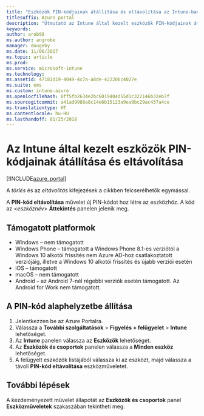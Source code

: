 ```yaml
---
title: "Eszközök PIN-kódjainak átállítása és eltávolítása az Intune-ban"
titlesuffix: Azure portal
description: "Útmutató az Intune által kezelt eszközök PIN-kódjainak átállításához és eltávolításához."
keywords: 
author: arob98
ms.author: angrobe
manager: dougeby
ms.date: 11/06/2017
ms.topic: article
ms.prod: 
ms.service: microsoft-intune
ms.technology: 
ms.assetid: 47181d19-4049-4c7a-a8de-422206c4027e
ms.suite: ems
ms.custom: intune-azure
ms.openlocfilehash: 8ff5fb2634e2bc6019404d55d1c322146b32eb7f
ms.sourcegitcommit: a41ad9988a8c14e6b15123a9ea9bc29ac437a4ce
ms.translationtype: HT
ms.contentlocale: hu-HU
ms.lasthandoff: 01/25/2018
---
```

# <a name="reset-and-remove-the-passcode-on-intune-managed-devices"></a>Az Intune által kezelt eszközök PIN-kódjainak átállítása és eltávolítása


[!INCLUDE[azure_portal](./includes/azure_portal.md)]

A *törlés* és az *eltávolítás* kifejezések a cikkben felcserélhetők egymással.

A **PIN-kód eltávolítása** művelet új PIN-kódot hoz létre az eszközhöz. A kód az <*eszköznév*> **Áttekintés** panelen jelenik meg.

## <a name="supported-platforms"></a>Támogatott platformok

- Windows – nem támogatott
- Windows Phone – támogatott a Windows Phone 8.1-es verziótól a Windows 10 alkotói frissítés nem Azure AD-hoz csatlakoztatott verziójáig, illetve a Windows 10 alkotói frissítés és újabb verziói esetén
- iOS – támogatott
- macOS – nem támogatott
- Android – az Android 7-nél régebbi verziók esetén támogatott. Az Android for Work nem támogatott.

## <a name="how-to-reset-a-passcode"></a>A PIN-kód alaphelyzetbe állítása

1. Jelentkezzen be az Azure Portalra.
2. Válassza a **További szolgáltatások** > **Figyelés + felügyelet** > **Intune** lehetőséget.
3. Az **Intune** panelen válassza az **Eszközök** lehetőséget.
4. Az **Eszközök és csoportok** panelen válassza a **Minden eszköz** lehetőséget.
5. A felügyelt eszközök listájából válassza ki az eszközt, majd válassza a távoli **PIN-kód eltávolítása** eszközműveletet.

## <a name="next-steps"></a>További lépések

A kezdeményezett művelet állapotát az **Eszközök és csoportok** panel **Eszközműveletek** szakaszában tekintheti meg.

